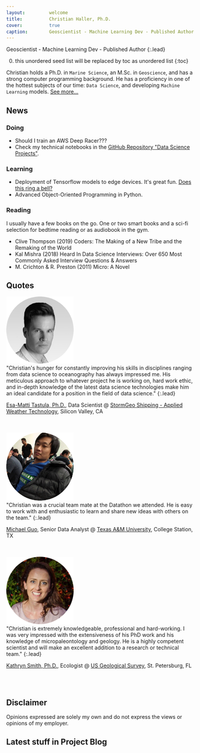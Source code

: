 ```yaml
---
layout:         welcome
title:          Christian Haller, Ph.D.
cover:          true
caption:        Geoscientist - Machine Learning Dev - Published Author
---
```


Geoscientist - Machine Learning Dev - Published Author
{:.lead}

0. this unordered seed list will be replaced by toc as unordered list
{:toc}

Christian holds a Ph.D. in `Marine Science`, an M.Sc. in `Geoscience`, and has a strong computer programming background.
He has a proficiency in one of the hottest subjects of our time: `Data Science`, and developing `Machine Learning` models.
[See more...](/about/)

## News

### <i class="icomoon icon-wrench"></i> Doing
- Should I train an AWS Deep Racer???
- Check my technical notebooks in the <a href="https://github.com/ChristianHallerX/DataScienceProjects#data-science-projects" target="_blank">GitHub Repository "Data Science Projects"</a>.
	
	
### <i class="icomoon icon-lightbulb1"></i> Learning
- Deployment of Tensorflow models to edge devices. It's great fun. <a href="https://youtu.be/ACmydtFDTGs" target="_blank">Does this ring a bell?</a>
- Advanced Object-Oriented Programming in Python.

### <i class="icomoon icon-books"></i> Reading
I usually have a few books on the go. One or two smart books and a sci-fi selection for bedtime reading or as audiobook in the gym.

- Clive Thompson (2019) Coders: The Making of a New Tribe and the Remaking of the World
- Kal Mishra (2018) Heard In Data Science Interviews: Over 650 Most Commonly Asked Interview Questions & Answers
- M. Crichton & R. Preston (2011) Micro: A Novel


## Quotes

<img src="/assets/img/testimonials/emt_round.png" alt="Esa-Matti Tastula" style="width:180px">
<br>
<i class="icomoon icon-bubble"></i> "Christian's hunger for constantly improving his skills in disciplines ranging from data science to oceanography has always impressed me. His meticulous approach to whatever project he is working on, hard work ethic, and in-depth knowledge of the latest data science technologies make him an ideal candidate for a position in the field of data science."
{:.lead}

<a href="https://www.linkedin.com/in/esa-matti-tastula-126274a9/" target="_blank">Esa-Matti Tastula, Ph.D.</a>, Data Scientist @ <a href="https://www.stormgeo.com/" target="_blank">StormGeo Shipping - Applied Weather Technology</a>, Silicon Valley, CA

<br>
<br>

<img src="/assets/img/testimonials/mg_round.png" alt="Michael Guo" style="width:180px">
<br>
<i class="icomoon icon-bubble"></i> "Christian was a crucial team mate at the Datathon we attended.
He is easy to work with and enthusiastic to learn and share new ideas with others on the team."
{:.lead}

<a href="https://www.linkedin.com/in/michael-guo-2850825a/" target="_blank">Michael Guo</a>, Senior Data Analyst @ <a href="https://www.tamu.edu/" target="_blank">Texas A&M University</a>, College Station, TX

<br>
<br>

<img src="/assets/img/testimonials/ks_round.png" alt="Kathryn Smith" style="width:180px">
<br>
<i class="icomoon icon-bubble"></i> "Christian is extremely knowledgeable, professional and hard-working.
I was very impressed with the extensiveness of his PhD work and his knowledge of micropaleontology and geology.
He is a highly competent scientist and will make an excellent addition to a research or technical team."
{:.lead}

<a href="https://www.linkedin.com/in/kathryn-smith-9465ab84/" target="_blank">Kathryn Smith, Ph.D.</a>, Ecologist @ <a href="https://www.usgs.gov/" target="_blank">US Geological Survey</a>, St. Petersburg, FL

<br>
<br>

## Disclaimer

Opinions expressed are solely my own and do not express the views or opinions of my employer.

## Latest stuff in Project Blog
<!--posts-->
